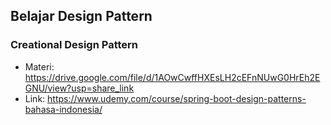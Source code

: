 ## Belajar Design Pattern

### Creational Design Pattern
- Materi: https://drive.google.com/file/d/1AOwCwffHXEsLH2cEFnNUwG0HrEh2EGNU/view?usp=share_link
- Link: https://www.udemy.com/course/spring-boot-design-patterns-bahasa-indonesia/